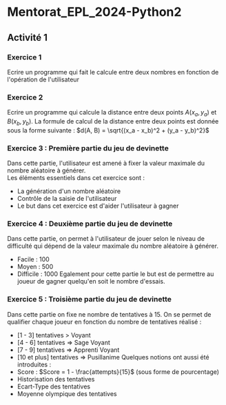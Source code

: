 # Mentorat_EPL_2024-Python2

## Activité 1
### Exercice 1
Ecrire un programme qui fait le calcule entre deux nombres en fonction de l'opération de l'utilisateur

### Exercice 2
Ecrire un programme qui calcule la distance entre deux points $A(x_a, y_a)$ et $B(x_b, y_b)$. La formule de calcul de la distance entre deux points est donnée sous la forme suivante :
$d(A, B) = \sqrt{(x_a - x_b)^2 + (y_a - y_b)^2}$

### Exercice 3 : Première partie du jeu de devinette
Dans cette partie, l'utilisateur est amené à fixer la valeur maximale du nombre aléatoire à générer.  
Les éléments essentiels dans cet exercice sont :
- La génération d'un nombre aléatoire
- Contrôle de la saisie de l'utilisateur
- Le but dans cet exercice est d'aider l'utilisateur à gagner

### Exercice 4 : Deuxième partie du jeu de devinette
Dans cette partie, on permet à l'utilisateur de jouer selon le niveau de difficulté qui dépend de la valeur maximale du nombre aléatoire à générer.
- Facile : 100
- Moyen : 500
- Difficile : 1000
Egalement pour cette partie le but est de permettre au joueur de gagner quelqu'en soit le nombre d'essais.

### Exercice 5 : Troisième partie du jeu de devinette
Dans cette partie on fixe ne nombre de tentatives à 15. On se permet de qualifier chaque joueur en fonction du nombre de tentatives réalisé :
- [1 - 3] tentatives > Voyant
- [4 - 6] tentatives => Sage Voyant
- [7 - 9] tentatives => Apprenti Voyant
- [10 et plus] tentatives => Pusillanime
Quelques notions ont aussi été introduites :
- Score : $Score = 1 - \frac{attempts}{15}$ (sous forme de pourcentage)
- Historisation des tentatives
- Ecart-Type des tentatives
- Moyenne olympique des tentatives
